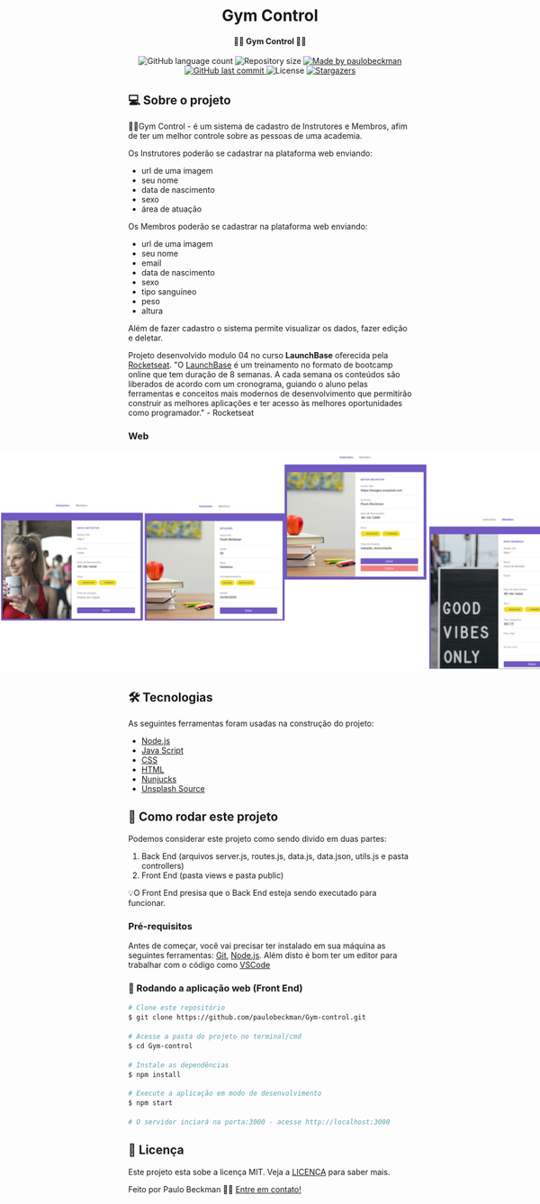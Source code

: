 <h1 align="center">
    Gym Control
</h1>
 
<h4 align="center"> 
	🏋‍♂ Gym Control 🏋‍♀
</h4>
 
<p align="center">
  <img alt="GitHub language count" src="https://img.shields.io/github/languages/count/paulobeckman/Gym-control?color=%2304D361">

  <img alt="Repository size" src="https://img.shields.io/github/repo-size/paulobeckman/Gym-control-v1">

  	
  <a href="https://www.linkedin.com/in/paulobeckman/">
    <img alt="Made by paulobeckman" src="https://img.shields.io/badge/made%20by-paulobeckman-%2304D361">
  </a>
	
  
  <a href="https://github.com/paulobeckman/Gym-control-v1/commits/master">
    <img alt="GitHub last commit" src="https://img.shields.io/github/last-commit/paulobeckman/Gym-control-v1">
  </a>

  <img alt="License" src="https://img.shields.io/badge/license-MIT-brightgreen">
   <a href="https://github.com/paulobeckman/Gym-control-v1/stargazers">
    <img alt="Stargazers" src="https://img.shields.io/github/stars/paulobeckman/Gym-control-v1?style=social">
  </a>
</p>


## 💻 Sobre o projeto

🏋‍♂Gym Control - é um sistema de cadastro de Instrutores e Membros, afim de ter um melhor controle sobre as pessoas de uma academia.

Os Instrutores poderão se cadastrar na plataforma web enviando:
- url de uma imagem 
- seu nome
- data de nascimento
- sexo
- área de atuação

Os Membros poderão se cadastrar na plataforma web enviando:
- url de uma imagem 
- seu nome
- email
- data de nascimento
- sexo
- tipo sanguíneo
- peso
- altura

Além de fazer cadastro o sistema permite visualizar os dados, fazer edição e deletar. 


Projeto desenvolvido modulo 04 no curso **LaunchBase** oferecida pela [Rocketseat](rs).
"O [LaunchBase](lb) é um treinamento no formato de bootcamp online que tem duração de 8 semanas. A cada semana os conteúdos são liberados de acordo com um cronograma, guiando o aluno pelas ferramentas e conceitos mais modernos de desenvolvimento que permitirão construir as melhores aplicações e ter acesso às melhores oportunidades como programador." - Rocketseat


### Web

<p align="center" style="display: flex; align-items: flex-start; justify-content: center;">
	
 <img alt="Gym-control-v1" title="#Gym-control" src="./github-assets/projeto5.gif" width="800px">

  <img alt="Gym-control-v1" title="#Gym-control" src="./github-assets/paginas1.png" width="800px">

  <img alt="Gym-control-v1" title="#Gym-control" src="./github-assets/paginas2.png" width="800px">
  
  <img alt="Gym-control-v1" title="#Gym-control" src="./github-assets/paginas3.png" width="800px">
  
  <img alt="Gym-control-v1" title="#Gym-control" src="./github-assets/paginas4.png" width="800px">
  
  
</p>

## 🛠 Tecnologias

As seguintes ferramentas foram usadas na construção do projeto:

- [Node.js][nodejs]
- [Java Script][js]
- [CSS][CSS]
- [HTML][HTML]
- [Nunjucks][Nunjucks]
- [Unsplash Source][API]


## 🚀 Como rodar este projeto
 
Podemos considerar este projeto como sendo divido em duas partes:
1. Back End (arquivos server.js, routes.js, data.js, data.json, utils.js e pasta controllers) 
2. Front End (pasta views e pasta public)

💡O Front End presisa que o Back End esteja sendo executado para funcionar.

### Pré-requisitos

Antes de começar, você vai precisar ter instalado em sua máquina as seguintes ferramentas:
[Git](https://git-scm.com), [Node.js][nodejs]. 
Além disto é bom ter um editor para trabalhar com o código como [VSCode][vscode]

### 🧭 Rodando a aplicação web (Front End)

```bash
# Clone este repositório
$ git clone https://github.com/paulobeckman/Gym-control.git

# Acesse a pasta do projeto no terminal/cmd
$ cd Gym-control

# Instale as dependências
$ npm install

# Execute a aplicação em modo de desenvolvimento
$ npm start

# O servidor inciará na porta:3000 - acesse http://localhost:3000
```


## 📝 Licença

Este projeto esta sobe a licença MIT. Veja a [LICENÇA](license) para saber mais.

Feito por Paulo Beckman 👋🏽 [Entre em contato!](https://www.linkedin.com/in/paulobeckman/)

[nodejs]: https://nodejs.org/
[vscode]: https://code.visualstudio.com/
[vceditconfig]: https://marketplace.visualstudio.com/items?itemName=EditorConfig.EditorConfig
[license]: https://opensource.org/licenses/MIT
[rs]: https://rocketseat.com.br
[lb]: https://pages.rocketseat.com.br/launchbase/inscricao/5
[js]: https://developer.mozilla.org/pt-BR/docs/Aprender/JavaScript
[CSS]: https://developer.mozilla.org/pt-BR/docs/Web/CSS
[HTML]: https://developer.mozilla.org/pt-BR/docs/Web/HTML
[Nunjucks]: https://www.npmjs.com/package/nunjucks
[API]: https://source.unsplash.com/
